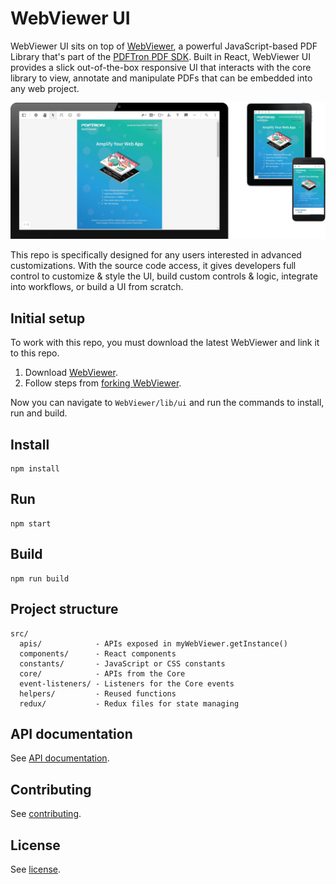 # WebViewer UI

WebViewer UI sits on top of [WebViewer](https://pdftron.com/webviewer), a powerful JavaScript-based PDF Library that's part of the [PDFTron PDF SDK](https://pdftron.com). Built in React, WebViewer UI provides a slick out-of-the-box responsive UI that interacts with the core library to view, annotate and manipulate PDFs that can be embedded into any web project.

![WebViewer UI](./assets/webviewer-ui.png)

This repo is specifically designed for any users interested in advanced customizations. With the source code access, it gives developers full control to customize & style the UI, build custom controls & logic, integrate into workflows, or build a UI from scratch.

## Initial setup

To work with this repo, you must download the latest WebViewer and link it to this repo.

1. Download [WebViewer](https://pdftron.com/webviewer).
2. Follow steps from [forking WebViewer](https://pdftron.com/documentation/web/guides/advanced-customization/forking-and-setting-up-the-sync).

Now you can navigate to `WebViewer/lib/ui` and run the commands to install, run and build.

## Install

```
npm install
```

## Run

```
npm start
```

## Build

```
npm run build
```

## Project structure

```
src/
  apis/            - APIs exposed in myWebViewer.getInstance()
  components/      - React components
  constants/       - JavaScript or CSS constants
  core/            - APIs from the Core
  event-listeners/ - Listeners for the Core events
  helpers/         - Reused functions
  redux/           - Redux files for state managing
```

## API documentation

See [API documentation](https://pdftron.com/documentation/web/guides/ui/apis).

## Contributing

See [contributing](./CONTRIBUTING.md).

## License

See [license](./LICENSE).
